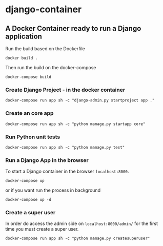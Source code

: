 # django-container

## A Docker Container ready to run a Django application

Run the build based on the Dockerfile

```
docker build .
```

Then run the build on the docker-compose

```
docker-compose build
```

### Create Django Project - in the docker container

```
docker-compose run app sh -c "django-admin.py startproject app ."
```

### Create an core app

```
docker-compose run app sh -c "python manage.py startapp core"
```

### Run Python unit tests

```
docker-compose run app sh -c "python manage.py test"
```

### Run a Django App in the browser

To start a Django container in the browser `localhost:8000`.

```
docker-compose up
```

or if you want run the process in background

```
docker-compose up -d
```

### Create a super user

In order do access the admin side on `localhost:8000/admin/` for the first time you must create a super user.

```
docker-compose run app sh -c "python manage.py createsuperuser"
```
